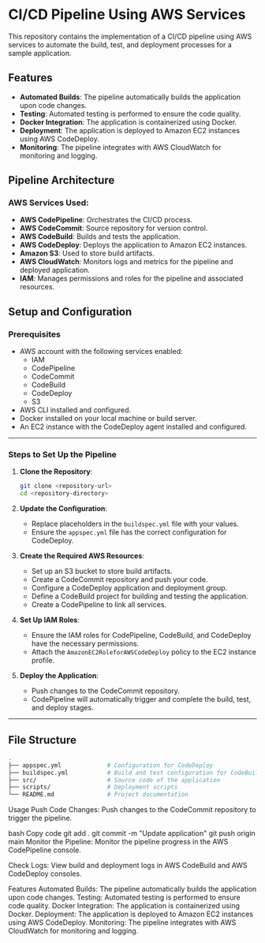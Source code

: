 # CI/CD Pipeline Using AWS Services

This repository contains the implementation of a CI/CD pipeline using AWS services to automate the build, test, and deployment processes for a sample application.

## Features
- **Automated Builds**: The pipeline automatically builds the application upon code changes.
- **Testing**: Automated testing is performed to ensure the code quality.
- **Docker Integration**: The application is containerized using Docker.
- **Deployment**: The application is deployed to Amazon EC2 instances using AWS CodeDeploy.
- **Monitoring**: The pipeline integrates with AWS CloudWatch for monitoring and logging.

## Pipeline Architecture

### AWS Services Used:
- **AWS CodePipeline**: Orchestrates the CI/CD process.
- **AWS CodeCommit**: Source repository for version control.
- **AWS CodeBuild**: Builds and tests the application.
- **AWS CodeDeploy**: Deploys the application to Amazon EC2 instances.
- **Amazon S3**: Used to store build artifacts.
- **AWS CloudWatch**: Monitors logs and metrics for the pipeline and deployed application.
- **IAM**: Manages permissions and roles for the pipeline and associated resources.

## Setup and Configuration

### Prerequisites
- AWS account with the following services enabled:
  - IAM
  - CodePipeline
  - CodeCommit
  - CodeBuild
  - CodeDeploy
  - S3
- AWS CLI installed and configured.
- Docker installed on your local machine or build server.
- An EC2 instance with the CodeDeploy agent installed and configured.

---

### Steps to Set Up the Pipeline

1. **Clone the Repository**:
    ```bash
    git clone <repository-url>
    cd <repository-directory>
    ```

2. **Update the Configuration**:
    - Replace placeholders in the `buildspec.yml` file with your values.
    - Ensure the `appspec.yml` file has the correct configuration for CodeDeploy.

3. **Create the Required AWS Resources**:
    - Set up an S3 bucket to store build artifacts.
    - Create a CodeCommit repository and push your code.
    - Configure a CodeDeploy application and deployment group.
    - Define a CodeBuild project for building and testing the application.
    - Create a CodePipeline to link all services.

4. **Set Up IAM Roles**:
    - Ensure the IAM roles for CodePipeline, CodeBuild, and CodeDeploy have the necessary permissions.
    - Attach the `AmazonEC2RoleforAWSCodeDeploy` policy to the EC2 instance profile.

5. **Deploy the Application**:
    - Push changes to the CodeCommit repository.
    - CodePipeline will automatically trigger and complete the build, test, and deploy stages.

---

## File Structure

```bash
.
├── appspec.yml             # Configuration for CodeDeploy
├── buildspec.yml           # Build and test configuration for CodeBuild
├── src/                    # Source code of the application
├── scripts/                # Deployment scripts
└── README.md               # Project documentation
```
Usage
Push Code Changes: Push changes to the CodeCommit repository to trigger the pipeline.

bash
Copy code
git add .
git commit -m "Update application"
git push origin main
Monitor the Pipeline: Monitor the pipeline progress in the AWS CodePipeline console.

Check Logs: View build and deployment logs in AWS CodeBuild and AWS CodeDeploy consoles.

Features
Automated Builds: The pipeline automatically builds the application upon code changes.
Testing: Automated testing is performed to ensure code quality.
Docker Integration: The application is containerized using Docker.
Deployment: The application is deployed to Amazon EC2 instances using AWS CodeDeploy.
Monitoring: The pipeline integrates with AWS CloudWatch for monitoring and logging.
